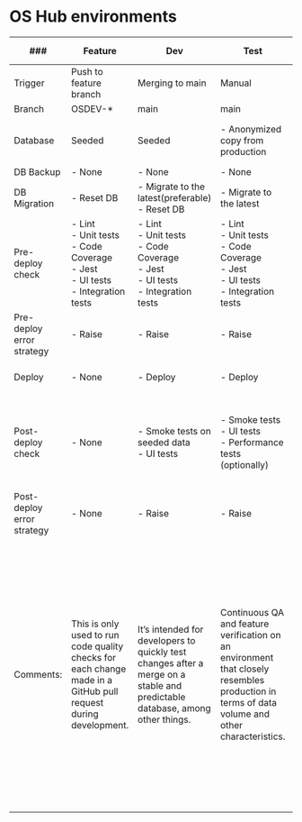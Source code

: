 # OS Hub environments
| ### | Feature | Dev | Test | Pre-prod (staging) | Staging (sandbox) | Production |
| --- | --- | --- | --- | --- | --- | --- |
| Trigger | Push to feature branch | Merging to main | Manual | Manual | Manual | Manual |
| Branch | OSDEV-\* | main | main | releases/vX.Y | releases/vX.Y | releases/vX.Y |
| Database | Seeded | Seeded | \- Anonymized copy from production | \- Anonymized copy from production | \- staging-db | \- production-db |
| DB Backup | \- None | \- None | \- None | \- None | \- Create | \- Create |
| DB Migration | \- Reset DB | \- Migrate to the latest(preferable)<br>\- Reset DB | \- Migrate to the latest | \- Migrate to the latest | \- Migrate to the latest | \- Migrate to latest |
| Pre-deploy check | \- Lint<br>\- Unit tests<br>\- Code Coverage<br>\- Jest<br>\- UI tests<br>\- Integration tests | \- Lint<br>\- Unit tests<br>\- Code Coverage<br>\- Jest<br>\- UI tests<br>\- Integration tests | \- Lint<br>\- Unit tests<br>\- Code Coverage<br>\- Jest<br>\- UI tests<br>\- Integration tests | \- Lint<br>\- Unit tests<br>\- Jest<br>\- UI tests<br>\- Code coverage<br>\- Integration tests | \- Lint<br>\- Unit tests<br>\- Jest<br>\- UI tests<br>\- Code coverage<br>\- Integration tests | \- Lint<br>\- Unit tests<br>\- Jest<br>\- UI tests<br>\- Code coverage<br>\- Integration tests |
| Pre-deploy error strategy | \- Raise | \- Raise | \- Raise | \- Raise | \- Raise | \- Raise |
| Deploy | \- None | \- Deploy | \- Deploy | \- Deploy | \- Deploy<br>\- Tag-sandbox | \- Deploy<br>\- Tag-production |
| Post-deploy check | \- None | \- Smoke tests on seeded data<br>\- UI tests | \- Smoke tests<br>\- UI tests<br>\- Performance tests (optionally)<br> | \- Smoke tests<br>\- Regression tests<br>\- UI tests<br>\- Performance Tests | \- Smoke tests<br>\- UI tests<br>\- Performance tests (Questionable) | \- Smoke tests<br>\- UI tests<br>\- Performance tests (Questionable) |
| Post-deploy error strategy | \- None | \- Raise | \- Raise | \- Raise | \- Raise | \- Raise |
| Comments: | This is only used to run code quality checks for each change made in a GitHub pull request during development. | It’s intended for developers to quickly test changes after a merge on a stable and predictable database, among other things. | Continuous QA and feature verification on an environment that closely resembles production in terms of data volume and other characteristics. | An environment used for regression testing and release preparation. It replicates the production setup in terms of resources and data, offering a realistic context to validate stability, performance, and functionality prior to release. |